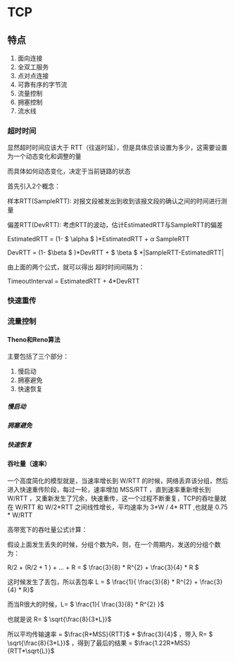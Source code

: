 # TCP 



## 特点



1. 面向连接
2. 全双工服务
3. 点对点连接
4. 可靠有序的字节流
5. 流量控制
6. 拥塞控制
7. 流水线





### 超时时间



显然超时时间应该大于 RTT（往返时延），但是具体应该设置为多少，这需要设置为一个动态变化和调整的量

而具体如何动态变化，决定于当前链路的状态



首先引入2个概念：

样本RTT(SampleRTT): 对报文段被发出到收到该报文段的确认之间的时间进行测量

偏差RTT(DevRTT): 考虑RTT的波动，估计EstimatedRTT与SampleRTT的偏差



EstimatedRTT = (1-  $ \alpha $  )*EstimatedRTT + $\alpha$ SampleRTT

DevRTT = (1- $\beta $ )*DevRTT + $ \beta $ *|SampleRTT-EstimatedRTT|



由上面的两个公式，就可以得出 超时时间间隔为：

TimeoutInterval = EstimatedRTT + 4*DevRTT





### 快速重传





### 流量控制









#### Theno和Reno算法



主要包括了三个部分：

1. 慢启动
2. 拥塞避免
3. 快速恢复





##### 慢启动



##### 拥塞避免



##### 快速恢复















#### 吞吐量（速率）



一个高度简化的模型就是，当速率增长到 W/RTT 的时候，网络丢弃该分组，然后进入快速重传阶段，每过一轮，速率增加 MSS/RTT ，直到速率重新增长到  W/RTT ，又重新发生了冗余，快速重传，这一个过程不断重复，TCP的吞吐量就在 W/RTT 和 W/2*RTT 之间线性增长，平均速率为 3\*W / 4\* RTT ,也就是 0.75 * W/RTT 



高带宽下的吞吐量公式计算：



假设上面发生丢失的时候，分组个数为R，则，在一个周期内，发送的分组个数为：

R/2 + (R/2 + 1 ) + ... + R =  $ \frac{3}{8} * R^{2} + \frac{3}{4} * R $ 

这时候发生了丢包，所以丢包率 L = $ \frac{1}{ \frac{3}{8} * R^{2} + \frac{3}{4} * R}$

而当R很大的时候，L= $ \frac{1}{ \frac{3}{8} * R^{2} }$

也就是说 R= $ \sqrt{\frac{8}{3*L}}$ 



所以平均传输速率 = $\frac{R*MSS}{RTT}$ * $\frac{3}{4}$  ，带入 R= $ \sqrt{\frac{8}{3*L}}$  ，得到了最后的结果 = $\frac{1.22R*MSS}{RTT*\sqrt{L}}$ 







 













